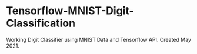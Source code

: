 # Tensorflow-MNIST-Digit-Classification
Working Digit Classifier using MNIST Data and Tensorflow API. Created May 2021.
